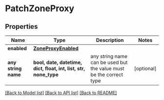 # PatchZoneProxy


## Properties
Name | Type | Description | Notes
------------ | ------------- | ------------- | -------------
**enabled** | [**ZoneProxyEnabled**](ZoneProxyEnabled.md) |  | 
**any string name** | **bool, date, datetime, dict, float, int, list, str, none_type** | any string name can be used but the value must be the correct type | [optional]

[[Back to Model list]](../README.md#documentation-for-models) [[Back to API list]](../README.md#documentation-for-api-endpoints) [[Back to README]](../README.md)


